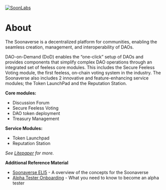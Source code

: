 [![SoonLabs](https://badgen.net/discord/online-members/eYy9Ru9qRd)](https://discord.gg/eYy9Ru9qRd)

# About
The Soonaverse is a decentralized platform for communities, enabling the seamless creation, management, and interoperability of DAOs.

DAO-on-Demand (DoD) enables the “one-click” setup of DAOs and provides components that simplify complex DAO operations through an integrated set of feeless core modules. This includes the Secure Feeless Voting module, the first feeless, on-chain voting system in the industry. The Soonaverse also includes 2 innovative and feature-enhancing service modules; the Token LaunchPad and the Reputation Station.

**Core modules:**
- Discussion Forum
- Secure Feeless Voting
- DAO token deployment
- Treasury Management

**Service Modules:**
- Token Launchpad
- Reputation Station
  
_See [Litepaper](https://discord.com/channels/892481940953915433/914746259762446336/914769791879893002) for more._


**Additional Reference Material**

- [Soonaverse ELI5](https://docs.google.com/document/d/1sxKHKCEnAbRMSQV7LQxBdc8B1CTtwxx75GOc5KnLvBw) - A overview of the concepts for the Soonaverse
- [Alpha Tester Onboarding](https://discord.com/channels/892481940953915433/914746259762446336/914770627158749205) - What you need to know to become an alpha tester

